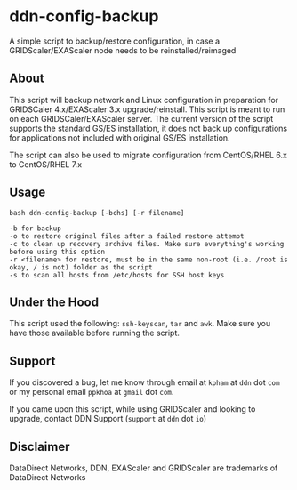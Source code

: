 # ddn-config-backup
A simple script to backup/restore configuration, in case a GRIDScaler/EXAScaler node needs to be reinstalled/reimaged

## **About**
This script will backup network and Linux configuration in preparation for GRIDSCaler 4.x/EXAScaler 3.x upgrade/reinstall. This script is meant to run on each GRIDSCaler/EXAScaler server. The current version of the script supports the standard GS/ES installation, it does not back up configurations for applications not included with original GS/ES installation.

The script can also be used to migrate configuration from CentOS/RHEL 6.x to CentOS/RHEL 7.x

## **Usage**
```
bash ddn-config-backup [-bchs] [-r filename]

-b for backup
-o to restore original files after a failed restore attempt
-c to clean up recovery archive files. Make sure everything's working before using this option
-r <filename> for restore, must be in the same non-root (i.e. /root is okay, / is not) folder as the script
-s to scan all hosts from /etc/hosts for SSH host keys

```
## **Under the Hood**
This script used the following: `ssh-keyscan`, `tar` and `awk`. Make sure you have those available before running the script.

## **Support**
If you discovered a bug, let me know through email at `kpham` at `ddn` dot `com` or my personal email `ppkhoa` at `gmail` dot `com`.

If you came upon this script, while using GRIDScaler and looking to upgrade, contact DDN Support (`support` at `ddn` dot `io`)

## **Disclaimer**
DataDirect Networks, DDN, EXAScaler and GRIDScaler are trademarks of DataDirect Networks
